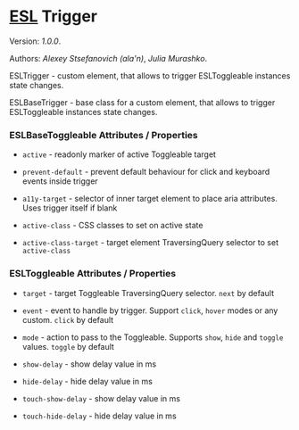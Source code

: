 # [ESL](../../../README.md) Trigger

Version: *1.0.0*.

Authors: *Alexey Stsefanovich (ala'n)*, *Julia Murashko*.

ESLTrigger - custom element, that allows to trigger ESLToggleable instances state changes.

ESLBaseTrigger - base class for a custom element, that allows to trigger ESLToggleable instances state changes.

### ESLBaseToggleable Attributes / Properties

- `active` - readonly marker of active Toggleable target

- `prevent-default` - prevent default behaviour for click and keyboard events inside trigger

- `a11y-target` - selector of inner target element to place aria attributes. Uses trigger itself if blank

- `active-class` - CSS classes to set on active state

- `active-class-target` - target element TraversingQuery selector to set `active-class`

### ESLToggleable Attributes / Properties

- `target` - target Toggleable TraversingQuery selector. `next` by default

- `event` - event to handle by trigger. Support `click`, `hover` modes or any custom. `click` by default

- `mode` - action to pass to the Toggleable. Supports `show`, `hide` and `toggle` values. `toggle` by default

- `show-delay` - show delay value in ms

- `hide-delay` - hide delay value in ms

- `touch-show-delay` - show delay value in ms

- `touch-hide-delay` - hide delay value in ms
